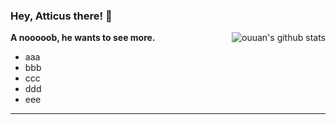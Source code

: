### Hey, Atticus there! 👋

<!--
**opfanswyx/opfanswyx** is a ✨ _special_ ✨ repository because its `README.md` (this file) appears on your GitHub profile.

Here are some ideas to get you started:

- 🔭 I’m currently working on ...
- 🌱 I’m currently learning ...
- 👯 I’m looking to collaborate on ...
- 🤔 I’m looking for help with ...
- 💬 Ask me about ...
- 📫 How to reach me: ...
- 😄 Pronouns: ...
- ⚡ Fun fact: ...
-->

<img align="right" alt="ouuan's github stats" src="https://github-readme-stats.vercel.app/api/top-langs/?username=opfanswyx&layout=compact">

**A nooooob, he wants to see more.**

- aaa
- bbb
- ccc
- ddd
- eee

---

